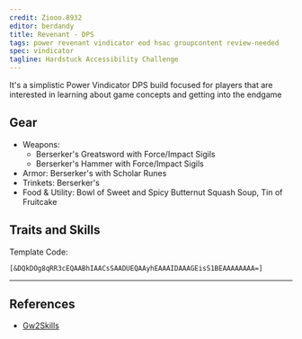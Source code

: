 ```yaml
---
credit: Ziooo.8932
editor: berdandy
title: Revenant - DPS
tags: power revenant vindicator eod hsac groupcontent review-needed
spec: vindicator
tagline: Hardstuck Accessibility Challenge
---
```


It's a simplistic Power Vindicator DPS build focused for players that are interested in learning about game concepts and getting into the endgame

## Gear

- Weapons:
  - Berserker's Greatsword with Force/Impact Sigils
  - Berserker's Hammer with Force/Impact Sigils
- Armor: Berserker's with Scholar Runes
- Trinkets: Berserker's
- Food & Utility: Bowl of Sweet and Spicy Butternut Squash Soup, Tin of Fruitcake

## Traits and Skills

Template Code:

`[&DQkDOg8qRR3cEQAABhIAACsSAADUEQAAyhEAAAIDAAAGEisS1BEAAAAAAAA=]`

---

<div
  data-armory-embed='skills'
  data-armory-ids='62719,62832,62962,62878,62942'
>
</div>
<div
  data-armory-embed='specializations'
  data-armory-ids='3,15,69'
  data-armory-3-traits='1761,1760,1719'
  data-armory-15-traits='1767,1765,1800'
  data-armory-69-traits='2258,2255,2257'
>
</div>
<script async src='https://unpkg.com/armory-embeds@^0.x.x/armory-embeds.js'></script>



## References

- [Gw2Skills](http://gw2skills.net/editor/?PmgAEJlxQHMOqh1ROMP6hRSfMCKgJ9lasD-zRIYRUxXG1mCVUB2eQCj9wbJilN-e)
